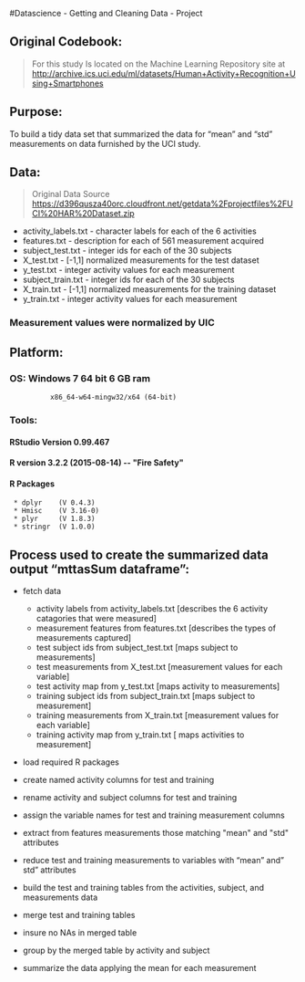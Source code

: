 #Datascience - Getting and Cleaning Data - Project

## Original Codebook:
> For this study Is located on the Machine Learning Repository site at
     <http://archive.ics.uci.edu/ml/datasets/Human+Activity+Recognition+Using+Smartphones> 

## Purpose:
 To build a tidy data set that summarized the data for “mean” and “std” measurements on data furnished by the UCI study.

## Data:
>Original Data Source
https://d396qusza40orc.cloudfront.net/getdata%2Fprojectfiles%2FUCI%20HAR%20Dataset.zip 
*    activity_labels.txt   - character labels for each of the 6 activities      
*    features.txt          - description for each of 561 measurement acquired
*    subject_test.txt      -  integer ids for each of the 30 subjects
*    X_test.txt            - [-1,1]  normalized measurements for the test dataset
*    y_test.txt            -  integer activity values for each measurement
*    subject_train.txt     -  integer ids for each of the 30 subjects
*    X_train.txt           - [-1,1]  normalized measurements for the training dataset 
*    y_train.txt           -  integer activity values for each measurement
### Measurement values were normalized by UIC
 
## Platform:
### OS: Windows 7 64 bit 6 GB ram
              x86_64-w64-mingw32/x64 (64-bit)
### Tools:
#### RStudio Version 0.99.467
#### R version 3.2.2 (2015-08-14) -- "Fire Safety"
#### R Packages
     * dplyr    (V 0.4.3)
     * Hmisc    (V 3.16-0)
     * plyr     (V 1.8.3)
     * stringr  (V 1.0.0)


## Process used to create the summarized data output “mttasSum  dataframe”:
* fetch data

     * activity labels from activity_labels.txt     [describes the 6 activity catagories that were measured]
     * measurement features from features.txt       [describes the types of measurements captured] 
     * test subject ids from subject_test.txt       [maps subject to measurements]
     * test measurements from X_test.txt            [measurement values for each variable]
     * test activity map from y_test.txt            [maps activity to measurements]
     * training subject ids from subject_train.txt  [maps subject to measurement]
     * training measurements from X_train.txt       [measurement values for each variable]
     * training activity map from y_train.txt       [ maps activities to measurement]
    
* load required R packages
* create named activity columns for test and training
* rename activity and subject columns for test and training 
* assign the variable names for test and training measurement columns
* extract from features measurements those matching "mean" and "std" attributes
* reduce test and training measurements to variables with “mean” and” std” attributes
* build the test and training tables from the activities, subject, and measurements data
* merge test and training tables
* insure no NAs in merged table
* group by the merged table by activity and subject
* summarize the data applying the mean for each measurement

